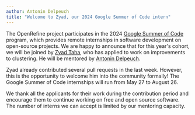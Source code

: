 ```yaml
---
author: Antonin Delpeuch
title: "Welcome to Zyad, our 2024 Google Summer of Code intern"
---
```


The OpenRefine project participates in the 2024 [Google Summer of Code](https://summerofcode.withgoogle.com/) program, which provides remote internships in software development on open-source projects.
We are happy to announce that for this year's cohort, we will be joined by [Zyad Taha](https://github.com/zyadtaha), who has applied to work on improvements to clustering.
He will be mentored by [Antonin Delpeuch](https://github.com/wetneb).

Zyad already contributed several pull requests in the last week. However, this is the opportunity to welcome him into the community formally!  The Google Summer of Code internships will run from May 27 to August 26.

We thank all the applicants for their work during the contribution period and encourage them to continue working on free and open source software. The number of interns we can accept is limited by our mentoring capacity. 
